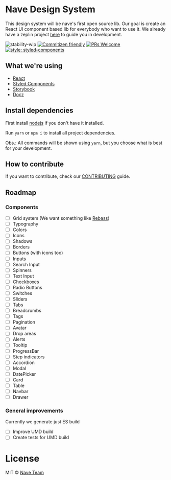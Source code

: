 # Nave Design System

This design system will be nave's first open source lib.
Our goal is create an React UI component based lib for everybody who want to use it. We already have a zeplin project [here](https://app.zeplin.io/project/5cbf466cd45ec65486ec3c78/dashboard) to guide you in development.

![stability-wip](https://img.shields.io/badge/stability-work_in_progress-lightgrey.svg)
[![Commitizen friendly](https://img.shields.io/badge/commitizen-friendly-brightgreen.svg)](http://commitizen.github.io/cz-cli/)
[![PRs Welcome](https://img.shields.io/badge/PRs-welcome-brightgreen.svg?style=flat-square)](http://makeapullrequest.com)
[![style: styled-components](https://img.shields.io/badge/style-%F0%9F%92%85%20styled--components-orange.svg?colorB=daa357&colorA=db748e)](https://github.com/styled-components/styled-components)

## What we're using

- [React](https://reactjs.org/)
- [Styled Components](https://www.styled-components.com/)
- [Storybook](https://github.com/storybooks/storybook)
- [Docz](https://www.docz.site/)

## Install dependencies

First install [nodejs](https://nodejs.org/) if you don't have it installed.

Run `yarn` or `npm i` to install all project dependencies.

Obs.: All commands will be shown using `yarn`, but you choose what is best for your development.

## How to contribute

If you want to contribute, check our [CONTRIBUTING](CONTRIBUTING.md) guide.

## Roadmap

### Components

- [ ] Grid system (We want something like [Rebass](https://github.com/rebassjs/grid))
- [ ] Typography
- [ ] Colors
- [ ] Icons
- [ ] Shadows
- [ ] Borders
- [ ] Buttons (with icons too)
- [ ] Inputs
- [ ] Search Input
- [ ] Spinners
- [ ] Text Input
- [ ] Checkboxes
- [ ] Radio Buttons
- [ ] Switches
- [ ] Sliders
- [ ] Tabs
- [ ] Breadcrumbs
- [ ] Tags
- [ ] Pagination
- [ ] Avatar
- [ ] Drop areas
- [ ] Alerts
- [ ] Tooltip
- [ ] ProgressBar
- [ ] Step indicators
- [ ] Accordion
- [ ] Modal
- [ ] DatePicker
- [ ] Card
- [ ] Table
- [ ] Navbar
- [ ] Drawer

### General improvements

Currently we generate just ES build

- [ ] Improve UMD build
- [ ] Create tests for UMD build

# License

MIT © [Nave Team](https://github.com/naveteam)
